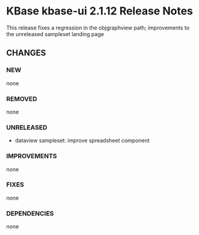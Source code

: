 # KBase kbase-ui 2.1.12 Release Notes

This release fixes a regression in the objgraphview path; improvements to the unreleased sampleset landing page

## CHANGES

### NEW

none

### REMOVED

none

### UNRELEASED

- dataview sampleset: improve spreadsheet component

### IMPROVEMENTS

none

### FIXES

none

### DEPENDENCIES

none
